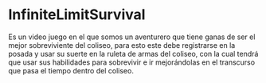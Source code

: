 # InfiniteLimitSurvival
Es un video juego en el que somos un aventurero que tiene ganas de ser el mejor sobreviviente del coliseo, para esto este debe registrarse en la posada y usar su suerte en la ruleta de armas del coliseo, con la cual tendrá que usar sus habilidades para sobrevivir e ir mejorándolas en el transcurso que pasa el tiempo dentro del coliseo.
